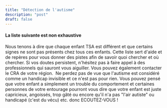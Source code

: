 ```yaml
---
title: "Détection de l'autisme"
description: "post"
draft: false
---
```


#### La liste suivante est non exhaustive
 
Nous tenons à dire que chaque enfant TSA est différent et que certains signes ne sont pas présents chez tous ces enfants. 
Cette liste sert d'aide et de repères pour vous donner des pistes afin de savoir quoi chercher et où chercher. Si vos doutes persistent, n'hésitez pas à faire appel à des professionnels qui sauront vous aiguiller. Vous pouvez également contacter le CRA de votre région. 
​
Ne perdez pas de vue que l'autisme est considéré comme un handicap invisible et ce n'est pas pour rien. Vous pouvez pensé que votre enfant a simplement un trouble du comportement et certaines personnes de votre entourage pourront vous dire que votre enfant est juste capricieux, angoissés, trop gâté ou encore qu'il n'a pas "l'air autiste" ou handicapé (c'est du vécu) etc. donc ECOUTEZ-VOUS ! 
​